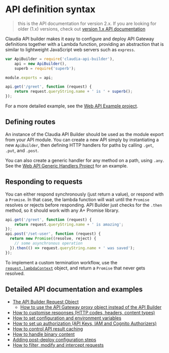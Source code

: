 # API definition syntax

> this is the API documentation for version 2.x. If you are looking for older (1.x) versions, check out [version 1.x API documentation](https://github.com/claudiajs/claudia-api-builder/blob/4f5c30df0365812765806ae2f9fd97e7a1287ed9/docs/api.md)

Claudia API builder makes it easy to configure and deploy API Gateway definitions together with a Lambda function, providing an abstraction that is similar to lightweight JavaScript web servers such as `express`. 

```javascript
var ApiBuilder = require('claudia-api-builder'),
	api = new ApiBuilder(),
	superb = require('superb');

module.exports = api;

api.get('/greet', function (request) {
	return request.queryString.name + ' is ' + superb();
});
```

For a more detailed example, see the [Web API Example project](https://github.com/claudiajs/example-projects/tree/master/web-api).

## Defining routes

An instance of the Claudia API Builder should be used as the module export from your API module. You can create a new API simply
by instantiating a new `ApiBuilder`, then defining HTTP handlers for paths by calling `.get`, `.put`, and `.post`. 

You can also create a generic handler for any method on a path, using `.any`. See the [Web API Generic Handlers Project](https://github.com/claudiajs/example-projects/tree/master/web-api-generic-handlers) for an example.

## Responding to requests

You can either respond synchronously (just return a value), or respond with a `Promise`. In that case, the lambda function will wait until the 
`Promise` resolves or rejects before responding. API Builder just checks for the `.then` method, so it should work with any A+ Promise library. 

```javascript
api.get('/greet', function (request) {
	return request.queryString.name + ' is amazing';
});
api.post('/set-user', function (request) {
  return new Promise((resolve, reject) {
    // some asynchronous operation
  }).then(() => request.queryString.name + ' was saved');
});

```

To implement a custom termination workflow, use the [`request.lambdaContext`](http://docs.aws.amazon.com/lambda/latest/dg/nodejs-prog-model-context.html) object, and return a `Promise` that never gets resolved.

## Detailed API documentation and examples

* [The API Builder Request Object](request-object.md)
  * [How  to use the API Gateway proxy object instead of the API Builder](api-gateway-proxy-request.md)
* [How to customise responses (HTTP codes, headers, content types)](customise-responses.md)
* [How to set configuration and environment variables](variables.md)
* [How to set up authorization (API Keys, IAM and Cognito Authorizers)](authorization.md)
* [How to control API result caching](caching.md)
* [How to handle binary content](binary-content.md)
* [Adding post-deploy configuration steps](post-deploy.md)
* [How to filter, modify and intercept requests](intercepting.md)

